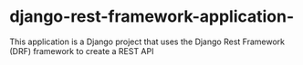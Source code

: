 # django-rest-framework-application-
This application is a Django project that uses the Django Rest Framework (DRF) framework to create a REST API
